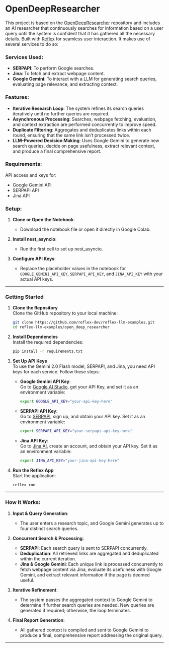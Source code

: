 # OpenDeepResearcher

This project is based on the [OpenDeepResearcher](https://github.com/mshumer/OpenDeepResearcher) repository and includes an AI researcher that continuously searches for information based on a user query until the system is confident that it has gathered all the necessary details. Built with [Reflex](https://reflex.dev/) for seamless user interaction. It makes use of several services to do so:

### Services Used:
- **SERPAPI**: To perform Google searches.
- **Jina**: To fetch and extract webpage content.
- **Google Gemini**: To interact with a LLM for generating search queries, evaluating page relevance, and extracting context.

### Features:
- **Iterative Research Loop**: The system refines its search queries iteratively until no further queries are required.
- **Asynchronous Processing**: Searches, webpage fetching, evaluation, and context extraction are performed concurrently to improve speed.
- **Duplicate Filtering**: Aggregates and deduplicates links within each round, ensuring that the same link isn’t processed twice.
- **LLM-Powered Decision Making**: Uses Google Gemini to generate new search queries, decide on page usefulness, extract relevant context, and produce a final comprehensive report.

### Requirements:
API access and keys for:
- Google Gemini API
- SERPAPI API
- Jina API

### Setup:

1. **Clone or Open the Notebook**:
   - Download the notebook file or open it directly in Google Colab.

2. **Install nest_asyncio**:
   - Run the first cell to set up nest_asyncio.

3. **Configure API Keys**:
   - Replace the placeholder values in the notebook for `GOOGLE_GEMINI_API_KEY`, `SERPAPI_API_KEY`, and `JINA_API_KEY` with your actual API keys.

---

### Getting Started

1. **Clone the Repository**  
   Clone the GitHub repository to your local machine:
   ```bash
   git clone https://github.com/reflex-dev/reflex-llm-examples.git
   cd reflex-llm-examples/open_deep_researcher
   ```

2. **Install Dependencies**  
   Install the required dependencies:
   ```bash
   pip install -r requirements.txt
   ```

3. **Set Up API Keys**  
   To use the Gemini 2.0 Flash model, SERPAPI, and Jina, you need API keys for each service. Follow these steps:

   - **Google Gemini API Key**:  
     Go to [Google AI Studio](https://cloud.google.com/ai), get your API Key, and set it as an environment variable:
     ```bash
     export GOOGLE_API_KEY="your-api-key-here"
     ```

   - **SERPAPI API Key**:  
     Go to [SERPAPI](https://serpapi.com/), sign up, and obtain your API key. Set it as an environment variable:
     ```bash
     export SERPAPI_API_KEY="your-serpapi-api-key-here"
     ```

   - **Jina API Key**:  
     Go to [Jina AI](https://jina.ai/), create an account, and obtain your API key. Set it as an environment variable:
     ```bash
     export JINA_API_KEY="your-jina-api-key-here"
     ```

4. **Run the Reflex App**  
   Start the application:
   ```bash
   reflex run
   ```

---

### How It Works:
1. **Input & Query Generation**:
   - The user enters a research topic, and Google Gemini generates up to four distinct search queries.

2. **Concurrent Search & Processing**:
   - **SERPAPI**: Each search query is sent to SERPAPI concurrently.
   - **Deduplication**: All retrieved links are aggregated and deduplicated within the current iteration.
   - **Jina & Google Gemini**: Each unique link is processed concurrently to fetch webpage content via Jina, evaluate its usefulness with Google Gemini, and extract relevant information if the page is deemed useful.

3. **Iterative Refinement**:
   - The system passes the aggregated context to Google Gemini to determine if further search queries are needed. New queries are generated if required; otherwise, the loop terminates.

4. **Final Report Generation**:
   - All gathered context is compiled and sent to Google Gemini to produce a final, comprehensive report addressing the original query.

---